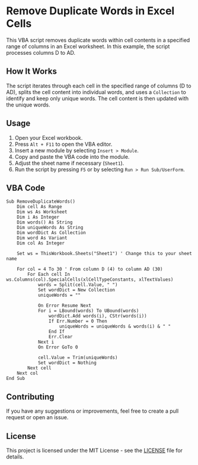 # Remove Duplicate Words in Excel Cells

This VBA script removes duplicate words within cell contents in a specified range of columns in an Excel worksheet. In this example, the script processes columns D to AD.

## How It Works

The script iterates through each cell in the specified range of columns (D to AD), splits the cell content into individual words, and uses a `Collection` to identify and keep only unique words. The cell content is then updated with the unique words.

## Usage

1. Open your Excel workbook.
2. Press `Alt + F11` to open the VBA editor.
3. Insert a new module by selecting `Insert > Module`.
4. Copy and paste the VBA code into the module.
5. Adjust the sheet name if necessary (`Sheet1`).
6. Run the script by pressing `F5` or by selecting `Run > Run Sub/UserForm`.

## VBA Code

```vba
Sub RemoveDuplicateWords()
    Dim cell As Range
    Dim ws As Worksheet
    Dim i As Integer
    Dim words() As String
    Dim uniqueWords As String
    Dim wordDict As Collection
    Dim word As Variant
    Dim col As Integer

    Set ws = ThisWorkbook.Sheets("Sheet1") ' Change this to your sheet name

    For col = 4 To 30 ' From column D (4) to column AD (30)
        For Each cell In ws.Columns(col).SpecialCells(xlCellTypeConstants, xlTextValues)
            words = Split(cell.Value, " ")
            Set wordDict = New Collection
            uniqueWords = ""

            On Error Resume Next
            For i = LBound(words) To UBound(words)
                wordDict.Add words(i), CStr(words(i))
                If Err.Number = 0 Then
                    uniqueWords = uniqueWords & words(i) & " "
                End If
                Err.Clear
            Next i
            On Error GoTo 0

            cell.Value = Trim(uniqueWords)
            Set wordDict = Nothing
        Next cell
    Next col
End Sub
```

## Contributing

If you have any suggestions or improvements, feel free to create a pull request or open an issue.

## License

This project is licensed under the MIT License - see the [LICENSE](LICENSE) file for details.
